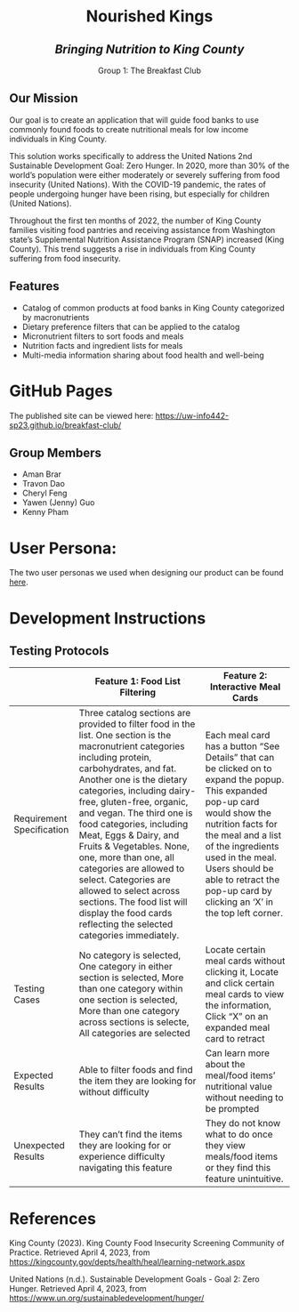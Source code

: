 <h1 align="center">Nourished Kings</h1>

<h2 align="center"><em>Bringing Nutrition to King County</em></h2>

<p align="center">Group 1: The Breakfast Club</p>

<h2>Our Mission</h2>

Our goal is to create an application that will guide food banks to use commonly found foods to create nutritional meals for low income individuals in King County.

This solution works specifically to address the United Nations 2nd Sustainable Development Goal: Zero Hunger. In 2020, more than 30% of the world’s population were either moderately or severely suffering from food insecurity (United Nations). With the COVID-19 pandemic, the rates of people undergoing hunger have been rising, but especially for children (United Nations). 

Throughout the first ten months of 2022, the number of King County families visiting food pantries and receiving assistance from Washington state’s Supplemental Nutrition Assistance Program (SNAP) increased (King County). This trend suggests a rise in individuals from King County suffering from food insecurity. 

## Features
* Catalog of common products at food banks in King County categorized by macronutrients
* Dietary preference filters that can be applied to the catalog
* Micronutrient filters to sort foods and meals
* Nutrition facts and ingredient lists for meals
* Multi-media information sharing about food health and well-being


# GitHub Pages
The published site can be viewed here: https://uw-info442-sp23.github.io/breakfast-club/

## Group Members
* Aman Brar
* Travon Dao
* Cheryl Feng
* Yawen (Jenny) Guo
* Kenny Pham

# User Persona:
The two user personas we used when designing our product can be found [here](https://github.com/UW-INFO442-SP23/breakfast-club/blob/main/NourishedKingsPersonas.pdf).

# Development Instructions
## Testing Protocols
|  | Feature 1: Food List Filtering | Feature 2: Interactive Meal Cards |
|--|--|--|
| Requirement Specification | Three catalog sections are provided to filter food in the list. One section is the macronutrient categories including protein, carbohydrates, and fat. Another one is the dietary categories, including dairy-free, gluten-free, organic, and vegan. The third one is food categories, including Meat, Eggs & Dairy, and Fruits & Vegetables. None, one, more than one, all categories are allowed to select. Categories are allowed to select across sections. The food list will display the food cards reflecting the selected categories immediately. | Each meal card has a button “See Details” that can be clicked on to expand the popup. This expanded pop-up card would show the nutrition facts for the meal and a list of the ingredients used in the meal. Users should be able to retract the pop-up card by clicking an ‘X’ in the top left corner. |
| Testing Cases | No category is selected, One category in either section is selected, More than one category within one section is selected, More than one category across sections is selecte, All categories are selected | Locate certain meal cards without clicking it, Locate and click certain meal cards to view the information, Click “X” on an expanded meal card to retract |
| Expected Results | Able to filter foods and find the item they are looking for without difficulty | Can learn more about the meal/food items’ nutritional value without needing to be prompted |
| Unexpected Results | They can’t find the items they are looking for or experience difficulty navigating this feature | They do not know what to do once they view meals/food items or they find this feature unintuitive. |

# References
King County (2023). King County Food Insecurity Screening Community of Practice. Retrieved April 4, 2023, from https://kingcounty.gov/depts/health/heal/learning-network.aspx
 
United Nations (n.d.). Sustainable Development Goals - Goal 2: Zero Hunger. Retrieved April 4, 2023, from https://www.un.org/sustainabledevelopment/hunger/

